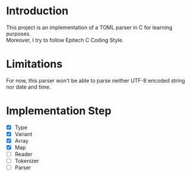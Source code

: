 # Introduction

This project is an implementation of a TOML parser in C for learning purposes.  
Moreover, I try to follow Epitech C Coding Style.

# Limitations

For now, this parser won't be able to parse neither UTF-8 encoded string nor date and time.

# Implementation Step

- [x] Type
- [x] Variant
- [x] Array
- [x] Map
- [ ] Reader
- [ ] Tokenizer
- [ ] Parser
